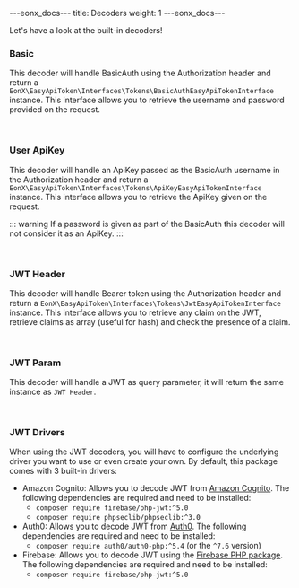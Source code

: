 ---eonx_docs---
title: Decoders
weight: 1
---eonx_docs---

Let's have a look at the built-in decoders!

### Basic

This decoder will handle BasicAuth using the Authorization header and return a
`EonX\EasyApiToken\Interfaces\Tokens\BasicAuthEasyApiTokenInterface` instance. This interface allows you to retrieve
the username and password provided on the request.

<br>

### User ApiKey

This decoder will handle an ApiKey passed as the BasicAuth username in the Authorization header and return a
`EonX\EasyApiToken\Interfaces\Tokens\ApiKeyEasyApiTokenInterface` instance.
This interface allows you to retrieve the ApiKey given on the request.

<p style="display: none">Required otherwise it breaks the warning format below</p>

::: warning
If a password is given as part of the BasicAuth this decoder will not consider it as an ApiKey.
:::

<br>

### JWT Header

This decoder will handle Bearer token using the Authorization header and return a
`EonX\EasyApiToken\Interfaces\Tokens\JwtEasyApiTokenInterface` instance. This interface allows you to retrieve any
claim on the JWT, retrieve claims as array (useful for hash) and check the presence of a claim.

<br>

### JWT Param

This decoder will handle a JWT as query parameter, it will return the same instance as `JWT Header`.

<br>

### JWT Drivers

When using the JWT decoders, you will have to configure the underlying driver you want to use or even create your own.
By default, this package comes with 3 built-in drivers:

- Amazon Cognito: Allows you to decode JWT from [Amazon Cognito][1]. The following dependencies are required and need to be installed:
  * `composer require firebase/php-jwt:^5.0`
  * `composer require phpseclib/phpseclib:^3.0`
- Auth0: Allows you to decode JWT from [Auth0][2]. The following dependencies are required and need to be installed:
  * `composer require auth0/auth0-php:^5.4` (or the `^7.6` version)
- Firebase: Allows you to decode JWT using the [Firebase PHP package][3]. The following dependencies are required and need to be installed:
  * `composer require firebase/php-jwt:^5.0`

[1]: https://aws.amazon.com/cognito/
[2]: https://auth0.com/
[3]: https://github.com/firebase/php-jwt
